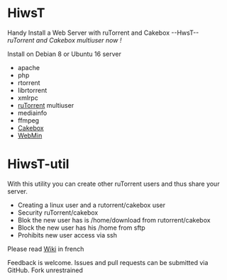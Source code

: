 # HiwsT
Handy Install a Web Server with ruTorrent and Cakebox --HwsT--  
_ruTorrent and Cakebox multiuser now !_

Install on Debian 8 or Ubuntu 16 server
- apache
- php
- rtorrent
- librtorrent
- xmlrpc
- <a href="https://github.com/Novik/ruTorrent/">ruTorrent</a> multiuser
- mediainfo
- ffmpeg
- <a href="https://github.com/cakebox/cakebox">Cakebox</a>
- <a href="http://www.webmin.com/">WebMin</a>

# HiwsT-util
With this utility you can create other ruTorrent users and thus share your server.
- Creating a linux user and a rutorrent/cakebox user
- Security ruTorrent/cakebox
- Blok the new user has is /home/download from rutorrent/cakebox
- Block the new user has his /home from sftp
- Prohibits new user access via ssh

Please read <a href="https://github.com/Patlol/Install-Handy-Web-Server-ruTorrent-/wiki">Wiki</a> in french

Feedback is welcome. Issues and pull requests can be submitted via GitHub. Fork unrestrained
